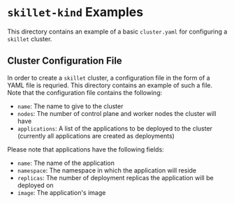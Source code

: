 # `skillet-kind` Examples

This directory contains an example of a basic `cluster.yaml` for configuring a `skillet` cluster.

## Cluster Configuration File

In order to create a `skillet` cluster, a configuration file in the form of a YAML file is requried. This directory contains an example of such a file. Note that the configuration file contains the following:

- `name`: The name to give to the cluster
- `nodes`: The number of control plane and worker nodes the cluster will have
- `applications`: A list of the applications to be deployed to the cluster (currently all applications are created as deployments)

Please note that applications have the following fields:
- `name`: The name of the application
- `namespace`: The namespace in which the application will reside
- `replicas`: The number of deployment replicas the application will be deployed on
- `image`: The application's image
